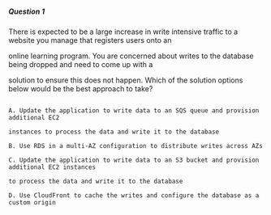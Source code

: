 ##### Question 1

There is expected to be a large increase in write intensive traffic to a website
you manage that registers users onto an

online learning program. You are concerned about writes to the database being
dropped and need to come up with a

solution to ensure this does not happen. Which of the solution options below
would be the best approach to take?

```

A. Update the application to write data to an SQS queue and provision additional EC2

instances to process the data and write it to the database

B. Use RDS in a multi-AZ configuration to distribute writes across AZs

C. Update the application to write data to an S3 bucket and provision additional EC2 instances

to process the data and write it to the database

D. Use CloudFront to cache the writes and configure the database as a custom origin

```


